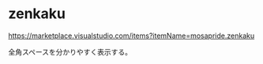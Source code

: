 # zenkaku

<https://marketplace.visualstudio.com/items?itemName=mosapride.zenkaku>

全角スペースを分かりやすく表示する。

